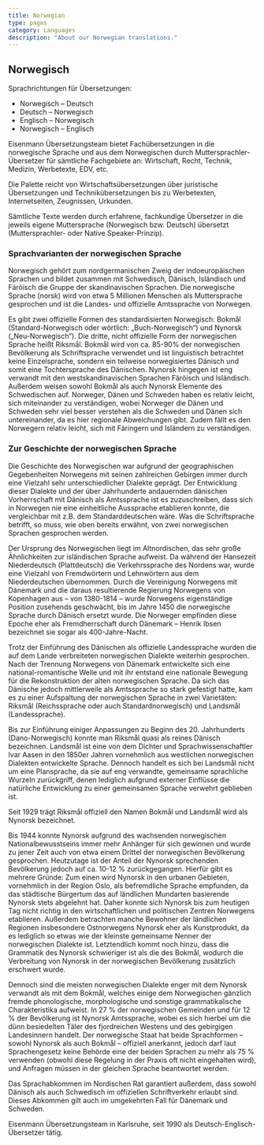 ```yaml
---
title: Norwegian
type: pages
category: Languages
description: "About our Norwegian translations."
---
```

## Norwegisch
Sprachrichtungen für Übersetzungen:
- Norwegisch – Deutsch
- Deutsch – Norwegisch
- Englisch – Norwegisch
- Norwegisch – Englisch

Eisenmann Übersetzungsteam bietet Fachübersetzungen in die norwegische Sprache und aus dem Norwegischen durch Muttersprachler-Übersetzer für sämtliche Fachgebiete an: Wirtschaft, Recht, Technik, Medizin, Werbetexte, EDV, etc.

Die Palette reicht von Wirtschaftsübersetzungen über juristische Übersetzungen und Technikübersetzungen bis zu Werbetexten, Internetseiten, Zeugnissen, Urkunden.

Sämtliche Texte werden durch erfahrene, fachkundige Übersetzer in die jeweils eigene Muttersprache (Norwegisch bzw. Deutsch) übersetzt (Muttersprachler- oder Native Speaker-Prinzip).

### Sprachvarianten der norwegischen Sprache
Norwegisch gehört zum nordgermanischen Zweig der indoeuropäischen Sprachen und bildet zusammen mit Schwedisch, Dänisch, Isländisch und Färöisch die Gruppe der skandinavischen Sprachen. Die norwegische Sprache (norsk) wird von etwa 5 Millionen Menschen als Muttersprache gesprochen und ist die Landes- und offizielle Amtssprache von Norwegen.

Es gibt zwei offizielle Formen des standardisierten Norwegisch: Bokmål (Standard-Norwegisch oder wörtlich: „Buch-Norwegisch“) und Nynorsk („Neu-Norwegisch“). Die dritte, nicht offizielle Form der norwegischen Sprache heißt Riksmål. Bokmål wird von ca. 85-90% der norwegischen Bevölkerung als Schriftsprache verwendet und ist linguistisch betrachtet keine Einzelsprache, sondern ein teilweise norwegisiertes Dänisch und somit eine Tochtersprache des Dänischen. Nynorsk hingegen ist eng verwandt mit den westskandinavischen Sprachen Färöisch und Isländisch. Außerdem weisen sowohl Bokmål als auch Nynorsk Elemente des Schwedischen auf. Norweger, Dänen und Schweden haben es relativ leicht, sich miteinander zu verständigen, wobei Norweger die Dänen und Schweden sehr viel besser verstehen als die Schweden und Dänen sich untereinander, da es hier regionale Abweichungen gibt. Zudem fällt es den Norwegern relativ leicht, sich mit Färingern und Isländern zu verständigen.

### Zur Geschichte der norwegischen Sprache
Die Geschichte des Norwegischen war aufgrund der geographischen Gegebenheiten Norwegens mit seinen zahlreichen Gebirgen immer durch eine Vielzahl sehr unterschiedlicher Dialekte geprägt. Der Entwicklung dieser Dialekte und der über Jahrhunderte andauernden dänischen Vorherrschaft mit Dänisch als Amtssprache ist es zuzuschreiben, dass sich in Norwegen nie eine einheitliche Aussprache etablieren konnte, die vergleichbar mit z.B. dem Standarddeutschen wäre. Was die Schriftsprache betrifft, so muss, wie oben bereits erwähnt, von zwei norwegischen Sprachen gesprochen werden.

Der Ursprung des Norwegischen liegt im Altnordischen, das sehr große Ähnlichkeiten zur isländischen Sprache aufweist. Da während der Hansezeit Niederdeutsch (Plattdeutsch) die Verkehrssprache des Nordens war, wurde eine Vielzahl von Fremdwörtern und Lehnwörtern aus dem Niederdeutschen übernommen. Durch die Vereinigung Norwegens mit Dänemark und die daraus resultierende Regierung Norwegens von Kopenhagen aus – von 1380-1814 – wurde Norwegens eigenständige Position zusehends geschwächt, bis im Jahre 1450 die norwegische Sprache durch Dänisch ersetzt wurde. Die Norweger empfinden diese Epoche eher als Fremdherrschaft durch Dänemark – Henrik Ibsen bezeichnet sie sogar als 400-Jahre-Nacht.

Trotz der Einführung des Dänischen als offizielle Landessprache wurden die auf dem Lande verbreiteten norwegischen Dialekte weiterhin gesprochen. Nach der Trennung Norwegens von Dänemark entwickelte sich eine national-romantische Welle und mit ihr entstand eine nationale Bewegung für die Rekonstruktion der alten norwegischen Sprache. Da sich das Dänische jedoch mittlerweile als Amtssprache so stark gefestigt hatte, kam es zu einer Aufspaltung der norwegischen Sprache in zwei Varietäten: Riksmål (Reichssprache oder auch Standardnorwegisch) und Landsmål (Landessprache).

Bis zur Einführung einiger Anpassungen zu Beginn des 20. Jahrhunderts (Dano-Norwegisch) konnte man Riksmål quasi als reines Dänisch bezeichnen. Landsmål ist eine von dem Dichter und Sprachwissenschaftler Ivar Aasen in den 1850er Jahren vornehmlich aus westlichen norwegischen Dialekten entwickelte Sprache. Dennoch handelt es sich bei Landsmål nicht um eine Plansprache, da sie auf eng verwandte, gemeinsame sprachliche Wurzeln zurückgriff, denen lediglich aufgrund externer Einflüsse die natürliche Entwicklung zu einer gemeinsamen Sprache verwehrt geblieben ist.

Seit 1929 trägt Riksmål offiziell den Namen Bokmål und Landsmål wird als Nynorsk bezeichnet.

Bis 1944 konnte Nynorsk aufgrund des wachsenden norwegischen Nationalbewusstseins immer mehr Anhänger für sich gewinnen und wurde zu jener Zeit auch von etwa einem Drittel der norwegischen Bevölkerung gesprochen. Heutzutage ist der Anteil der Nynorsk sprechenden Bevölkerung jedoch auf ca. 10-12 % zurückgegangen. Hierfür gibt es mehrere Gründe: Zum einen wird Nynorsk in den urbanen Gebieten, vornehmlich in der Region Oslo, als befremdliche Sprache empfunden, da das städtische Bürgertum das auf ländlichen Mundarten basierende Nynorsk stets abgelehnt hat. Daher konnte sich Nynorsk bis zum heutigen Tag nicht richtig in den wirtschaftlichen und politischen Zentren Norwegens etablieren. Außerdem betrachten manche Bewohner der ländlichen Regionen insbesondere Ostnorwegens Nynorsk eher als Kunstprodukt, da es lediglich so etwas wie der kleinste gemeinsame Nenner der norwegischen Dialekte ist. Letztendlich kommt noch hinzu, dass die Grammatik des Nynorsk schwieriger ist als die des Bokmål, wodurch die Verbreitung von Nynorsk in der norwegischen Bevölkerung zusätzlich erschwert wurde.

Dennoch sind die meisten norwegischen Dialekte enger mit dem Nynorsk verwandt als mit dem Bokmål, welches einige dem Norwegischen gänzlich fremde phonologische, morphologische und sonstige grammatikalische Charakteristika aufweist. In 27 % der norwegischen Gemeinden und für 12 % der Bevölkerung ist Nynorsk Amtssprache, wobei es sich hierbei um die dünn besiedelten Täler des fjordreichen Westens und des gebirgigen Landesinnern handelt. Der norwegische Staat hat beide Sprachformen – sowohl Nynorsk als auch Bokmål – offiziell anerkannt, jedoch darf laut Sprachengesetz keine Behörde eine der beiden Sprachen zu mehr als 75 % verwenden (obwohl diese Regelung in der Praxis oft nicht eingehalten wird), und Anfragen müssen in der gleichen Sprache beantwortet werden.

Das Sprachabkommen im Nordischen Rat garantiert außerdem, dass sowohl Dänisch als auch Schwedisch im offiziellen Schriftverkehr erlaubt sind. Dieses Abkommen gilt auch im umgekehrten Fall für Dänemark und Schweden.

 

Eisenmann Übersetzungsteam in Karlsruhe, seit 1990 als Deutsch-Englisch-Übersetzer tätig.